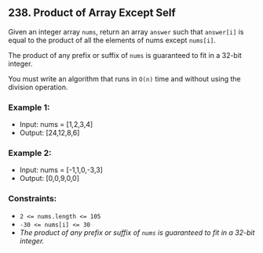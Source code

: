 ## 238. Product of Array Except Self

Given an integer array `nums`, return an array `answer` such that `answer[i]` is equal to the product of all the elements of nums except `nums[i]`.

The product of any prefix or suffix of `nums` is guaranteed to fit in a 32-bit integer.

You must write an algorithm that runs in `O(n)` time and without using the division operation.

### Example 1:

- Input: nums = [1,2,3,4]
- Output: [24,12,8,6]

### Example 2:

- Input: nums = [-1,1,0,-3,3]
- Output: [0,0,9,0,0]

### Constraints:

- `2 <= nums.length <= 105`
- `-30 <= nums[i] <= 30`
- _The product of any prefix or suffix of `nums` is guaranteed to fit in a 32-bit integer._
